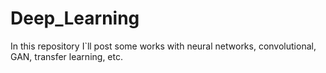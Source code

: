 # Deep_Learning
In this repository I`ll post some works with neural networks, convolutional, GAN, transfer learning, etc.
